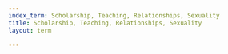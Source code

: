 ```yaml
---
index_term: Scholarship, Teaching, Relationships, Sexuality
title: Scholarship, Teaching, Relationships, Sexuality
layout: term

---
```

